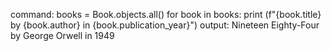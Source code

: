 command:
books = Book.objects.all()
for book in books:
    print (f"{book.title} by {book.author} in {book.publication_year}")
output:
Nineteen Eighty-Four by George Orwell in 1949
